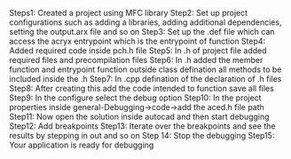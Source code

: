 Steps1: Created a project using MFC library
Step2: Set up project configurations such as adding a libraries, adding additional dependencies, setting the output.arx file and so on
Step3: Set up the .def file which can access the acryx entrypoint which is the entrypoint of function 
Step4: Added required code inside pch.h file 
Step5: In .h of project file added required files and precompilation files 
Step6: In .h added the member function and entrypoint function outside class defination all methods to be included inside the .h 
Step7: In .cpp defination of the declaration of .h files
Step8: After creating this add the code intended to function save all files
Step9: In the configure select the debug option 
Step10: In the project properties inside general-Debugging->code->add the aced.h file path
Step11: Now open the solution inside autocad and then start debugging
Step12: Add breakpoints
Step13: Iterate over the breakpoints and see the results by stepping in out and so on
Step 14: Stop the debugging
Step15: Your application is ready for debugging
